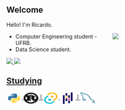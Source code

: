 
<div>
  <h2>Welcome</h2>
Hello! I'm Ricardo.

  <a href="https://www.linkedin.com/in/ricardtds/" target="_blank"><img width="45%" align="right" src="https://i.ibb.co/FBd7JVP/68747470733a2f2f692e6962622e636f2f5933343452534c2f657a6769662d332d3334316335353538616237372e676966.png" target="_blank"></a>
- Computer Engineering student - UFRB.
- Data Science student.
</div>

  
<div>
  <a href="https://github.com/Ricardtds">
  <img width="45%" src="https://github-readme-stats.vercel.app/api?username=ricardtds&show_icons=true&theme=merko&include_all_commits=true&count_private=true"/>
  <img width="45%" src="https://github-readme-stats.vercel.app/api/top-langs/?username=ricardtds&layout=compact&langs_count=5&theme=merko"/>
</div>
  
<!-- --- -->
  
## Studying

<div>
  <img align="center" alt="Python" height="30" width="40" src="https://raw.githubusercontent.com/devicons/devicon/master/icons/python/python-original.svg"/>
  <img align="center" alt="Rust" height="30" width="40" src="https://raw.githubusercontent.com/devicons/devicon/master/icons/rust/rust-original.svg"/>
  |
  <img align="center" alt="Tauri" height="30" width="40" src="https://raw.githubusercontent.com/devicons/devicon/refs/heads/master/icons/tauri/tauri-original.svg"/>
  <img align="center" alt="Pandas" height="30" width="40" src="https://raw.githubusercontent.com/devicons/devicon/master/icons/pandas/pandas-original.svg"/>
<!--   <img align="center" alt="Django" height="30" width="40" src="https://raw.githubusercontent.com/devicons/devicon/master/icons/django/django-plain.svg"/> -->
  |
  <img align="center" alt="MySQL" height="30" width="40" src="https://raw.githubusercontent.com/devicons/devicon/master/icons/mysql/mysql-original.svg"/>
</div>

